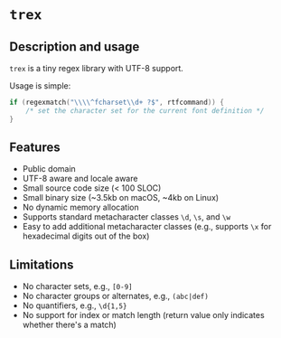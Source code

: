 # `trex`

## Description and usage
`trex` is a tiny regex library with UTF-8 support.

Usage is simple: 

````C
if (regexmatch("\\\\^fcharset\\d+ ?$", rtfcommand)) { 
    /* set the character set for the current font definition */ 
}
````

## Features
- Public domain
- UTF-8 aware and locale aware
- Small source code size (< 100 SLOC)
- Small binary size (~3.5kb on macOS, ~4kb on Linux)
- No dynamic memory allocation
- Supports standard metacharacter classes `\d`, `\s`, and `\w`
- Easy to add additional metacharacter classes (e.g., supports `\x` for hexadecimal digits out of the box)

## Limitations
- No character sets, e.g., `[0-9]`
- No character groups or alternates, e.g., `(abc|def)`
- No quantifiers, e.g., `\d{1,5}`
- No support for index or match length (return value only indicates whether there's a match)
